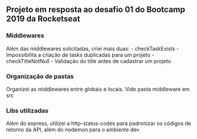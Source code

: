 ## Projeto em resposta ao desafio 01 do Bootcamp 2019 da Rocketseat

### Middlewares

Além das middlewares solicitadas, criei mais duas:
    - checkTaskExists - Impossibilita a criação de tasks duplicadas para um projeto
    - checkTitleNotNull - Validação do title antes de cadastrar um projeto

### Organização de pastas

Organizei as middlewares entre globais e locais. Vide pasta middleware em src

### Libs utilizadas

Além do express, utilizei a http-status-codes para padronizar os códigos de retorno da API, além do nodemon para o ambiente dev